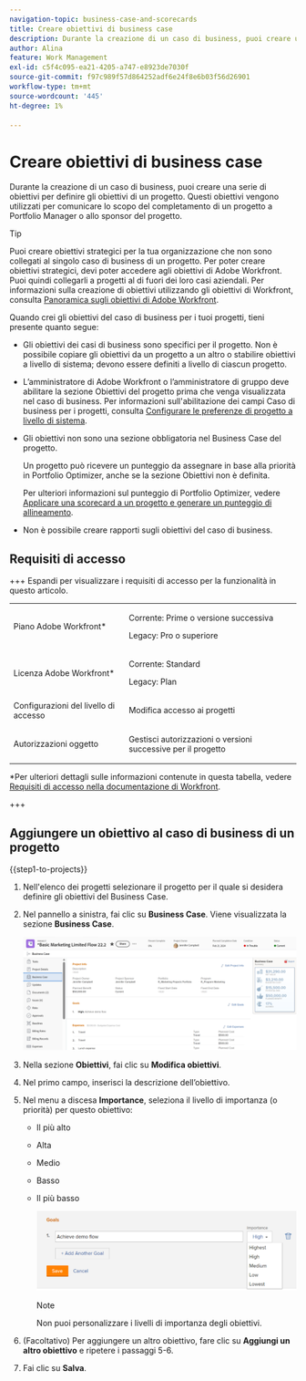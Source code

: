 ```yaml
---
navigation-topic: business-case-and-scorecards
title: Creare obiettivi di business case
description: Durante la creazione di un caso di business, puoi creare una serie di obiettivi per definire gli obiettivi di un progetto. Gli obiettivi del caso di business vengono utilizzati per comunicare al manager Portfolio o allo sponsor del progetto lo scopo di completare un progetto.
author: Alina
feature: Work Management
exl-id: c5f4c095-ea21-4205-a747-e8923de7030f
source-git-commit: f97c989f57d864252adf6e24f8e6b03f56d26901
workflow-type: tm+mt
source-wordcount: '445'
ht-degree: 1%

---
```


# Creare obiettivi di business case

<!-- Audited: 6/2025 -->

Durante la creazione di un caso di business, puoi creare una serie di obiettivi per definire gli obiettivi di un progetto. Questi obiettivi vengono utilizzati per comunicare lo scopo del completamento di un progetto a Portfolio Manager o allo sponsor del progetto.

<!--
<p data-mc-conditions="QuicksilverOrClassic.Draft mode">(NOTE: below snippet: NWE only, not classic)</p>
-->

>[!TIP]
>
>Puoi creare obiettivi strategici per la tua organizzazione che non sono collegati al singolo caso di business di un progetto. Per poter creare obiettivi strategici, devi poter accedere agli obiettivi di Adobe Workfront. Puoi quindi collegarli a progetti al di fuori dei loro casi aziendali. Per informazioni sulla creazione di obiettivi utilizzando gli obiettivi di Workfront, consulta [Panoramica sugli obiettivi di Adobe Workfront](../../../workfront-goals/goal-management/wf-goals-overview.md).

Quando crei gli obiettivi del caso di business per i tuoi progetti, tieni presente quanto segue:

* Gli obiettivi dei casi di business sono specifici per il progetto. Non è possibile copiare gli obiettivi da un progetto a un altro o stabilire obiettivi a livello di sistema; devono essere definiti a livello di ciascun progetto.
* L’amministratore di Adobe Workfront o l’amministratore di gruppo deve abilitare la sezione Obiettivi del progetto prima che venga visualizzata nel caso di business. Per informazioni sull&#39;abilitazione dei campi Caso di business per i progetti, consulta [Configurare le preferenze di progetto a livello di sistema](../../../administration-and-setup/set-up-workfront/configure-system-defaults/set-project-preferences.md).

* Gli obiettivi non sono una sezione obbligatoria nel Business Case del progetto.

  Un progetto può ricevere un punteggio da assegnare in base alla priorità in Portfolio Optimizer, anche se la sezione Obiettivi non è definita.

  Per ulteriori informazioni sul punteggio di Portfolio Optimizer, vedere [Applicare una scorecard a un progetto e generare un punteggio di allineamento](../../../manage-work/projects/define-a-business-case/apply-scorecard-to-project-to-generate-alignment-score.md).

* Non è possibile creare rapporti sugli obiettivi del caso di business.

## Requisiti di accesso

+++ Espandi per visualizzare i requisiti di accesso per la funzionalità in questo articolo.

<table style="table-layout:auto"> 
 <col> 
 </col> 
 <col> 
 </col> 
 <tbody> 
  <tr> 
   <td role="rowheader"><p>Piano Adobe Workfront*</p></td> 
   <td> <p>Corrente: Prime o versione successiva</p>
   <p>Legacy: Pro o superiore</p>  </td> 
  </tr> 
  <tr> 
   <td role="rowheader"><p>Licenza Adobe Workfront*</p></td>
   <td> 
   <p>Corrente: Standard</p> 
   <p>Legacy: Plan </p> 
   </td> 
  </tr> 
  <tr> 
   <td role="rowheader">Configurazioni del livello di accesso</td> 
   <td> <p>Modifica accesso ai progetti</p> </td> 
  </tr> 
  <tr> 
   <td role="rowheader"><p>Autorizzazioni oggetto</p></td> 
   <td> <p>Gestisci autorizzazioni o versioni successive per il progetto</p> </td> 
  </tr> 
 </tbody> 
</table>

*Per ulteriori dettagli sulle informazioni contenute in questa tabella, vedere [Requisiti di accesso nella documentazione di Workfront](/help/quicksilver/administration-and-setup/add-users/access-levels-and-object-permissions/access-level-requirements-in-documentation.md).

+++

## Aggiungere un obiettivo al caso di business di un progetto

{{step1-to-projects}}

1. Nell&#39;elenco dei progetti selezionare il progetto per il quale si desidera definire gli obiettivi del Business Case.
1. Nel pannello a sinistra, fai clic su **Business Case**. Viene visualizzata la sezione **Business Case**.

   ![Informazioni sul caso di business](assets/business-case-page-info-goals-expenses-nwe-350x123.png)

1. Nella sezione **Obiettivi**, fai clic su **Modifica obiettivi**.

1. Nel primo campo, inserisci la descrizione dell’obiettivo.

1. Nel menu a discesa **Importance**, seleziona il livello di importanza (o priorità) per questo obiettivo:

   * Il più alto
   * Alta
   * Medio
   * Basso
   * Il più basso

     ![Importanza](assets/g1-350x76.png)

     >[!NOTE]
     >
     >Non puoi personalizzare i livelli di importanza degli obiettivi.

1. (Facoltativo) Per aggiungere un altro obiettivo, fare clic su **Aggiungi un altro obiettivo** e ripetere i passaggi 5-6.

1. Fai clic su **Salva**.
